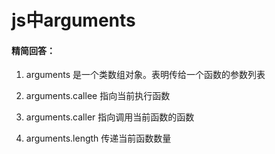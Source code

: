 # js中arguments

#### 精简回答：

1. arguments 是一个类数组对象。表明传给一个函数的参数列表

2. arguments.callee 指向当前执行函数

3. arguments.caller 指向调用当前函数的函数

4. arguments.length 传递当前函数数量
